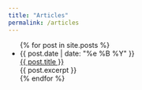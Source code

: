 ```yaml
---
title: "Articles"
permalink: /articles
---
```

<ul id="articleList">
{% for post in site.posts %}
  <li>
    <div>{{ post.date | date: "%e %B %Y" }}</div>
    <div><a href="{{ post.url }}">{{ post.title }}</a></div>
    <div>{{ post.excerpt }}</div>
  </li>
{% endfor %}
</ul>